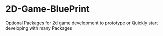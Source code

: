 # 2D-Game-BluePrint
Optional Packages for 2d game development to prototype or Quickly start developing with many Packages
